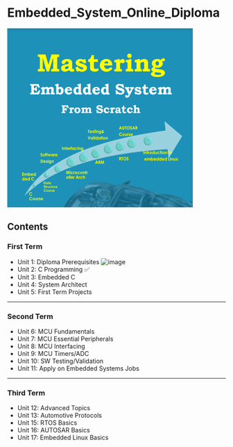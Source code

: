 # Embedded_System_Online_Diploma

![image][def]

[def]: EmbeddedSystemDiploma.png

## Contents

### First Term 

- Unit 1: Diploma Prerequisites ![image](https://img.shields.io/badge/Done-green)
- Unit 2: C Programming :white_check_mark:
- Unit 3: Embedded C
- Unit 4: System Architect
- Unit 5: First Term Projects

---

### Second Term 

- Unit 6: MCU Fundamentals
- Unit 7: MCU Essential Peripherals
- Unit 8: MCU Interfacing
- Unit 9: MCU Timers/ADC
- Unit 10: SW Testing/Validation
- Unit 11: Apply on Embedded Systems Jobs

---

### Third Term 

- Unit 12: Advanced Topics
- Unit 13: Automotive Protocols
- Unit 15: RTOS Basics
- Unit 16: AUTOSAR Basics
- Unit 17: Embedded Linux Basics
